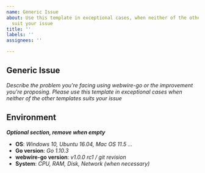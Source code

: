 ```yaml
---
name: Generic Issue
about: Use this template in exceptional cases, when neither of the other templates
  suit your issue
title: ''
labels: ''
assignees: ''

---
```


## Generic Issue
_Describe the problem you're facing using webwire-go or the improvement you're proposing._
_Please use this template in exceptional cases when neither of the other templates suits your issue_

## Environment
_**Optional section, remove when empty**_<br>
 - **OS**: _Windows 10, Ubuntu 16.04, Mac OS 11.5 ..._
 - **Go version**: _Go 1.10.3_
 - **webwire-go version**: _v1.0.0 rc1 / git revision_
 - **System**: _CPU, RAM, Disk, Network (when necessary)_
